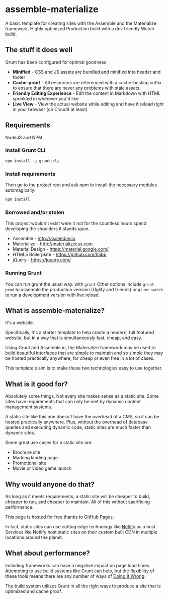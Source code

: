 # assemble-materialize
A basic template for creating sites with the Assemble and the Materialize framework. Highly optimized Production build with a dev friendly Watch build.

## The stuff it does well
Grunt has been configured for optimal goodness
* **Minified** - CSS and JS assets are bundled and minified into header and footer
* **Cache-proof** - All resources are referenced with a cache-busting suffix to ensure that there are never any problems with stale assets.
* **Friendly Editing Experience** - Edit the content in Markdown with  HTML sprinkled in wherever you'd like
* **Live View** - View the actual website while editing and have it reload right in your browser (on Cloud9 at least)

## Requirements

NodeJS and NPM

### Install Grunt CLI

```bash
npm install -g grunt-cli
```

### Install requirements
Then go to the project root and ask npm to install the necessary modules automagically:

```bash
npm install
```

### Borrowed and/or stolen
This project wouldn't exist were it not for the countless hours spend developing 
the shoulders it stands upon.

- Assemble - http://assemble.io
- Materialize - http://materializecss.com
- Material Design - https://material.google.com/
- HTML5 Boilerplate - https://github.com/h5bp
- jQuery - https://jquery.com/

### Running Grunt

You can run grunt the usual way. with ```grunt``` Other options 
include ```grunt prod``` to assemble the production verision (Uglify and friends) or
```grunt watch``` to run a development version with live reload.

What is assemble-materialize?
--------------------------

It's a website.

Specifically, it's a starter template to help create a modern,
full featured website, but in a way that is simultaneously fast, cheap, and easy.

Using Grunt and Assemble.io, the Materialize framework may be used to build
beautiful interfaces that are simple to maintain and so simple they may be
hosted practically anywhere, for cheap or even free in a lot of cases.

This template's aim is to make these two technologies easy to use together.

What is it good for?
-----------------------------

Absolutely some things. Not every site makes sense as a static site. Some
sites have requirements that can only be met by dynamic content management 
systems. 

A static site like this one doesn't have the overhead of a CMS, so it can be
hosted practically anywhere. Plus, without the overhead of database queries and
executing dynamic code, static sites are much faster than dynamic sites.

Some great use cases for a static site are:

- Brochure site
- Marking landing page
- Promotional site
- Movie or video game launch

Why would anyone do that?
-------------------

As long as it meets requirements, a static site will be cheaper to build,
cheaper to run, and cheaper to maintain. All of this without sacrificing 
performance. 

This page is hosted for free thanks to [GitHub Pages](https://pages.github.com).

In fact, static sites can use cutting edge technology like 
[Netlify](http://www.netlify.com) as a host. Services like Netlify host static 
sites on their custom built CDN in multiple locations around the planet.

What about performance?
--------------------

Including frameworks can have a negative impact on page load times. Attempting
to use build systems like Grunt can help, but the flexibility of these tools
means there are any number of ways of [Doing It Wrong](http://doingitwrong.com).

The build system utilizes Grunt in all the right ways to produce a site that is
optimized and cache proof.